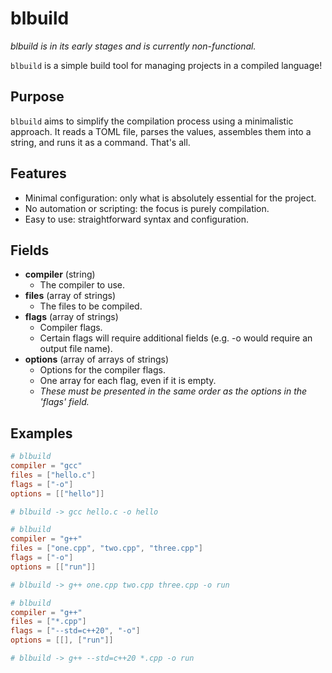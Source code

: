 # blbuild

*blbuild is in its early stages and is currently non-functional.*

`blbuild` is a simple build tool for managing projects in a compiled language!

## Purpose

`blbuild` aims to simplify the compilation process using a minimalistic approach. It reads a TOML file, parses the values, assembles them into a string, and runs it as a command. That's all. 

## Features
 - Minimal configuration: only what is absolutely essential for the project.
 - No automation or scripting: the focus is purely compilation.
 - Easy to use: straightforward syntax and configuration. 


## Fields

 - **compiler** (string)
     - The compiler to use.
 - **files** (array of strings)
     - The files to be compiled.
 - **flags** (array of strings)
     - Compiler flags. 
     - Certain flags will require additional fields (e.g. -o would require an output file name).
 - **options** (array of arrays of strings)
     - Options for the compiler flags. 
     - One array for each flag, even if it is empty. 
     - *These must be presented in the same order as the options in the 'flags' field.*

## Examples

```toml
# blbuild
compiler = "gcc"
files = ["hello.c"]
flags = ["-o"]
options = [["hello"]]

# blbuild -> gcc hello.c -o hello
```

```toml
# blbuild
compiler = "g++"
files = ["one.cpp", "two.cpp", "three.cpp"]
flags = ["-o"]
options = [["run"]]

# blbuild -> g++ one.cpp two.cpp three.cpp -o run
```

```toml
# blbuild
compiler = "g++"
files = ["*.cpp"]
flags = ["--std=c++20", "-o"]
options = [[], ["run"]]

# blbuild -> g++ --std=c++20 *.cpp -o run
```